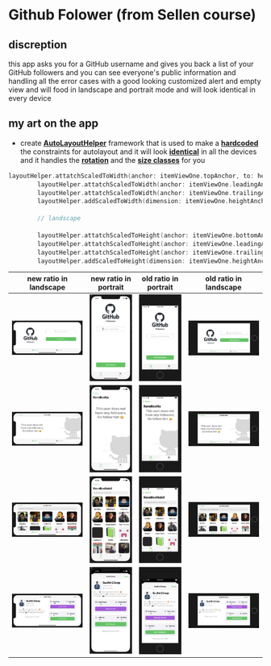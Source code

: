 # Github Folower (from Sellen course)

## discreption

this app asks you for a GitHub username and gives you back a list of your GitHub followers and you can see everyone's public information and handling all the error cases with a good looking customized alert and empty view and will food in landscape and portrait mode and will look identical in every device

## my art on the app

* create <ins>**AutoLayoutHelper**</ins> framework that is used to make a <ins>**hardcoded**</ins> the constraints for autolayout and it will look <ins>**identical**</ins> in all the devices and it handles the <ins>**rotation**</ins> and the <ins>**size classes**</ins> for you  

```swift
layoutHelper.attatchScaledToWidth(anchor: itemViewOne.topAnchor, to: headerInfoView.bottomAnchor, constant: padding, for: [.CompactRegular, .RegularRegularPortrait,.RegularRegularLandscape], designOrientationIsPortrait: true)
        layoutHelper.attatchScaledToWidth(anchor: itemViewOne.leadingAnchor, to: view.leadingAnchor, constant: padding, for: [.CompactRegular, .RegularRegularPortrait,.RegularRegularLandscape], designOrientationIsPortrait: true)
        layoutHelper.attatchScaledToWidth(anchor: itemViewOne.trailingAnchor, to: view.safeAreaLayoutGuide.trailingAnchor, constant: -padding, for: [.CompactRegular, .RegularRegularPortrait,.RegularRegularLandscape], designOrientationIsPortrait: true)
        layoutHelper.addScaledToWidth(dimension: itemViewOne.heightAnchor, equalconstant: 145, for: [.CompactRegular, .RegularRegularPortrait,.RegularRegularLandscape], designOrientationIsPortrait: true)
        
        // landscape
        
        layoutHelper.attatchScaledToHeight(anchor: itemViewOne.bottomAnchor, to: view.centerYAnchor, constant: -padding/2, for: [.CompactCompact, .RegularCompact], designOrientationIsPortrait: false)
        layoutHelper.attatchScaledToHeight(anchor: itemViewOne.leadingAnchor, to: view.centerXAnchor, constant: padding, for: [.CompactCompact, .RegularCompact], designOrientationIsPortrait: false)
        layoutHelper.attatchScaledToHeight(anchor: itemViewOne.trailingAnchor, to: view.safeAreaLayoutGuide.trailingAnchor, constant: -padding, for: [.CompactCompact, .RegularCompact], designOrientationIsPortrait: false)
        layoutHelper.addScaledToHeight(dimension: itemViewOne.heightAnchor, equalconstant: 140, for: [.CompactCompact, .RegularCompact], designOrientationIsPortrait: false)
```

new ratio in landscape                  |  new ratio in portrait    |  old ratio in portrait    |  old ratio in landscape
:------------------------------:|:---------------------------------:|:------------------------------:|:---------------------------------:
<img src="screenShots/1a.png"/> | <img src="screenShots/1.png"/>   | <img src="screenShots/1s.png"/> | <img src="screenShots/1sa.png"/>
<img src="screenShots/2a.png"/> | <img src="screenShots/2.png"/>   | <img src="screenShots/2s.png"/> | <img src="screenShots/2sa.png"/>
<img src="screenShots/3a.png"/> | <img src="screenShots/3.png"/>   | <img src="screenShots/3s.png"/> | <img src="screenShots/3sa.png"/>
<img src="screenShots/4a.png"/> | <img src="screenShots/4.png"/>   | <img src="screenShots/4s.png"/> | <img src="screenShots/4sa.png"/>